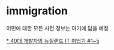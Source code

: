 # immigration
이민에 대한 모든 사전 정보는 여기에 담을 예정 

[* 40대 개발자의 뉴질랜드 IT 취업기 #1~5](https://github.com/davidseo81/immigration/blob/master/40%EB%8C%80%20%EA%B0%9C%EB%B0%9C%EC%9E%90%EC%9D%98%20%EB%89%B4%EC%A7%88%EB%9E%9C%EB%93%9C%20IT%20%EC%B7%A8%EC%97%85%EA%B8%B0.md)
